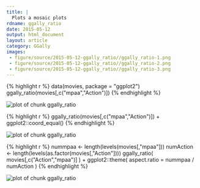 ```yaml
---
title: |
  Plots a mosaic plots
rdname: ggally_ratio
date: 2015-05-12
output: html_document
layout: article
category: GGally
images:
 - figure/source/2015-05-12-ggally_ratio//ggally_ratio-1.png
 - figure/source/2015-05-12-ggally_ratio//ggally_ratio-2.png
 - figure/source/2015-05-12-ggally_ratio//ggally_ratio-3.png
---
```





{% highlight r %}
data(movies, package = "ggplot2")
ggally_ratio(movies[,c("mpaa","Action")])
{% endhighlight %}

![plot of chunk ggally_ratio](/allYourFigureAreBelongToUs/figure/source/2015-05-12-ggally_ratio/ggally_ratio-1.png) 

{% highlight r %}
ggally_ratio(movies[,c("mpaa","Action")]) + ggplot2::coord_equal()
{% endhighlight %}

![plot of chunk ggally_ratio](/allYourFigureAreBelongToUs/figure/source/2015-05-12-ggally_ratio/ggally_ratio-2.png) 

{% highlight r %}
nummpaa <- length(levels(movies[,"mpaa"]))
numAction <- length(levels(as.factor(movies[,"Action"])))
ggally_ratio(
  movies[,c("Action","mpaa")]
) + ggplot2::theme(
  aspect.ratio = nummpaa / numAction
)
{% endhighlight %}

![plot of chunk ggally_ratio](/allYourFigureAreBelongToUs/figure/source/2015-05-12-ggally_ratio/ggally_ratio-3.png) 